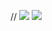
// <img src="https://github-readme-stats.vercel.app/api?username=iwasnevergivenaname&theme=react&show_icons=true" /> 
<img src="https://github-readme-stats.vercel.app/api/top-langs/?username=iwasnevergivenaname&layout=compact&theme=react" />

<!--
**iwasnevergivenaname/iwasnevergivenaname** is a ✨ _special_ ✨ repository because its `README.md` (this file) appears on your GitHub profile.

Here are some ideas to get you started:

- 🔭 I’m currently working on ...
- 🌱 I’m currently learning ...
- 👯 I’m looking to collaborate on ...
- 🤔 I’m looking for help with ...
- 💬 Ask me about ...
- 📫 How to reach me: ...
- 😄 Pronouns: ...
- ⚡ Fun fact: ...
-->
